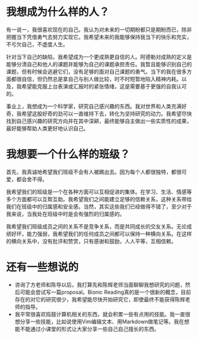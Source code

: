 # 我想成为什么样的人？

有一说一，我很喜欢现在的自己。我认为对未来的一切期盼都只是期盼而已，除非把握当下凭借勇气去努力实现它。我希望未来的我能够保持我当下的快乐和充实，不亏欠自己，不虚度人生。

针对当下自己的缺陷，我希望成为一个更成熟更自信的人。阿德勒对成熟的定义是能够分清自己和他人的课题并能够为自己的课题承担责任。我暂且能够识别自己的课题，但有时候会逃避它们，没有足够的面对自己课题的勇气。当下的我在很多方面都很自信，但仍然总是拿自己与别人做比较，时不时短暂地陷入精神内耗。以及，我希望能克服上台表演或汇报时的紧张情绪，这是需要基于更强的自我认可的。

事业上，我想成为一个科学家，研究自己感兴趣的东西。我对世界和人类充满好奇，我希望这股好奇的劲可以一直维持下去，转化为坚持研究的动力。我希望尽快找到自己感兴趣的研究方向并在其中深耕，最终能够自主做出一些实质性的成果，最好能够帮助人类更好地认识自己。

# 我想要一个什么样的班级？

首先，我真诚地希望我们班级不会有人被踢出去。因为每个人都很独特，都很可爱，都会舍不得。

我希望我们的班级是一个在各种方面可以互相促进的集体。在学习、生活、情感等多个方面都可以互帮互助。我希望我们之间能建立足够的信赖关系，这种关系带给我们在班级中的归属感和安全感。当然，其实这些我们已经做得不错了，至少对于我来说，当我处在班级中时是会有强烈的归属感的。

我希望我们班级成员之间的关系不是竞争关系，而是共同成长的交友关系。无论成绩好坏，能力强弱，我希望我们的任何成员之间都可以保持一种横向关系。在这样的横向关系中，没有批评和赞赏，只有感谢和鼓励，人人平等，互相信赖。

# 还有一些想说的

- 咨询了方老师和陈导以后，我打算先和陈辉老师当面聊聊我想研究的问题，然后可能会尝试写一篇proposal。Bionic Reading真的是一个很新的概念，目前存在的对它的研究很少，我希望能尽快开始研究它，即使最终不能获得陈辉老师的指导。
- 我平常很喜欢捣鼓计算机相关的东西，就会积累一些有点用的技能。我一直很想分享一些技能，比如说使用Vim编辑文本、用Markdown做笔记等。我在想能不能通过小课堂的形式让大家分享一些自己自己擅长的东西。